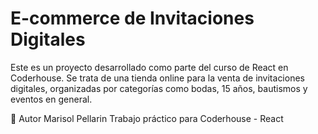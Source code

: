 # E-commerce de Invitaciones Digitales

Este es un proyecto desarrollado como parte del curso de React en Coderhouse. Se trata de una tienda online para la venta de invitaciones digitales, organizadas por categorías como bodas, 15 años, bautismos y eventos en general.

👤 Autor
Marisol Pellarin
Trabajo práctico para Coderhouse - React
